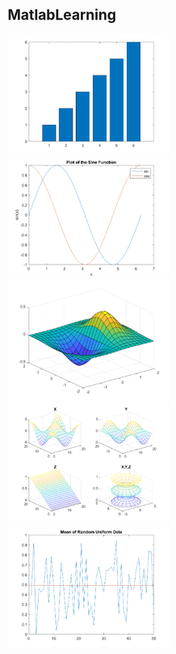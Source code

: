 # MatlabLearning


<img src="learn/images/bar.png" width="320" height="240">
<img src="learn/images/plot.png" width="320" height="240">
<img src="learn/images/3dPlot.png" width="320" height="240">
<img src="learn/images/3dPlot2.png" width="320" height="240">
<img src="learn/images/RandMean.png" width="320" height="240">